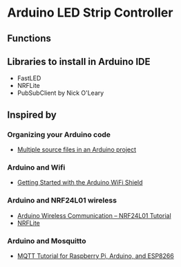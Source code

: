 # Arduino LED Strip Controller

## Functions

## Libraries to install in Arduino IDE
* FastLED
* NRFLite
* PubSubClient by Nick O'Leary

## Inspired by

### Organizing your Arduino code
* [Multiple source files in an Arduino project](https://subethasoftware.com/2013/04/10/multiple-source-files-in-an-arduino-project/)

### Arduino and Wifi
* [Getting Started with the Arduino WiFi Shield](https://www.arduino.cc/en/Guide/ArduinoWiFiShield)

### Arduino and NRF24L01 wireless
* [Arduino Wireless Communication – NRF24L01 Tutorial](https://howtomechatronics.com/tutorials/arduino/arduino-wireless-communication-nrf24l01-tutorial/)
* [NRFLite](https://github.com/dparson55/NRFLite)

### Arduino and Mosquitto
* [MQTT Tutorial for Raspberry Pi, Arduino, and ESP8266](https://www.baldengineer.com/mqtt-tutorial.html)